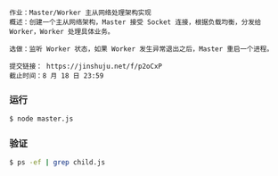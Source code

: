 
```plain text
作业：Master/Worker 主从网络处理架构实现
概述：创建一个主从网络架构，Master 接受 Socket 连接，根据负载均衡，分发给 Worker，Worker 处理具体业务。

选做：监听 Worker 状态，如果 Worker 发生异常退出之后，Master 重启一个进程。

提交链接： https://jinshuju.net/f/p2oCxP
截止时间：8 月 18 日 23:59
```

### 运行
```sh
$ node master.js
```

### 验证
```sh
$ ps -ef | grep child.js
```
